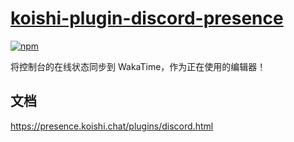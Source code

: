 # [koishi-plugin-discord-presence](https://presence.koishi.chat/plugins/discord.html)
 
[![npm](https://img.shields.io/npm/v/koishi-plugin-discord-presence?style=flat-square)](https://www.npmjs.com/package/koishi-plugin-discord-presence)

将控制台的在线状态同步到 WakaTime，作为正在使用的编辑器！

## 文档

<https://presence.koishi.chat/plugins/discord.html>
